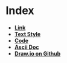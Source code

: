 Index
=
* [**Link**](Link&Image.MD)
* [**Text Style**](TextStyle.md)
* [**Code**](Code.md)
* [**Ascii Doc**](asciidoc/AsciiDoc.adoc)
* [**Draw.io on Github**](Drawio.md)